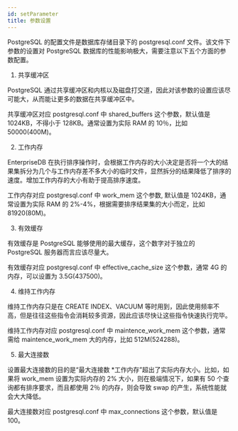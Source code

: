 ```yaml
---
id: setParameter
title: 参数设置
---
```

PostgreSQL 的配置文件是数据库存储目录下的 postgresql.conf 文件。该文件下参数的设置对 PostgreSQL
数据库的性能影响极大，需要注意以下五个方面的参数配置。

  1. 共享缓冲区 

PostgreSQL 通过共享缓冲区和内核以及磁盘打交道，因此对该参数的设置应该尽可能大，从而能让更多的数据在共享缓冲区中。

共享缓冲区对应 postgresql.conf 中 shared_buffers 这个参数，默认值是1024KB，不得小于 128KB。通常设置为实际
RAM 的 10％，比如 50000(400M)。

  2. 工作内存 

EnterpriseDB
在执行排序操作时，会根据工作内存的大小决定是否将一个大的结果集拆分为几个与工作内存差不多大小的临时文件，显然拆分的结果降低了排序的速度。增加工作内存的大小有助于提高排序速度。

工作内存对应 postgresql.conf 中 work_mem 这个参数, 默认值是 1024KB，通常设置为实际 RAM 的
2%-4%，根据需要排序结果集的大小而定，比如 81920(80M)。

  3. 有效缓存 

有效缓存是 PostgreSQL 能够使用的最大缓存，这个数字对于独立的 PostgreSQL 服务器而言应该尽量大。

有效缓存对应 postgresql.conf 中 effective_cache_size 这个参数，通常 4G 的内存，可以设置为
3.5G(437500)。

  4. 维持工作内存 

维持工作内存只是在 CREATE INDEX、VACUUM 等时用到，因此使用频率不高，但是往往这些指令会消耗较多资源，因此应该尽快让这些指令快速执行完毕。

维持工作内存对应 postgresql.conf 中 maintence_work_mem 这个参数，通常需给 maintence_work_mem
大的内存，比如 512M(524288)。

  5. 最大连接数 

设置最大连接数的目的是“最大连接数 *工作内存”超出了实际内存大小。比如，如果将 work_mem 设置为实际内存的 2% 大小，则在极端情况下，如果有
50 个查询都有排序要求，而且都使用 2％ 的内存，则会导致 swap 的产生，系统性能就会大大降低。

最大连接数对应 postgresql.conf 中 max_connections 这个参数，默认值是100。


